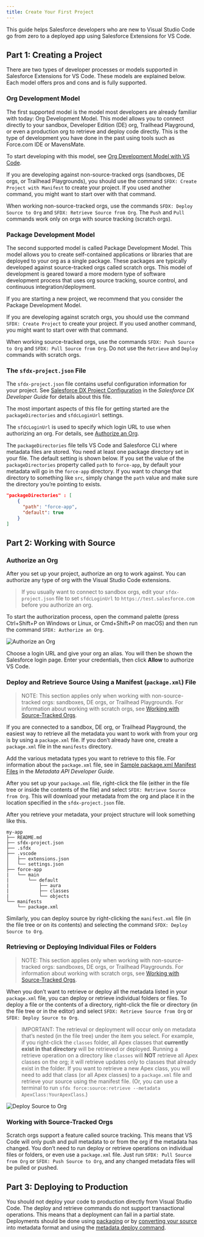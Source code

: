 ```yaml
---
title: Create Your First Project
---
```


This guide helps Salesforce developers who are new to Visual Studio Code go from zero to a deployed app using Salesforce Extensions for VS Code.

## Part 1: Creating a Project

There are two types of developer processes or models supported in Salesforce Extensions for VS Code. These models are explained below. Each model offers pros and cons and is fully supported.

### Org Development Model

The first supported model is the model most developers are already familiar with today: Org Development Model. This model allows you to connect directly to your sandbox, Developer Edition (DE) org, Trailhead Playground, or even a production org to retrieve and deploy code directly. This is the type of development you have done in the past using tools such as Force.com IDE or MavensMate.

To start developing with this model, see [Org Development Model with VS Code](../user-guide/org-development-model).

If you are developing against non-source-tracked orgs (sandboxes, DE orgs, or Trailhead Playgrounds), you should use the command `SFDX: Create Project with Manifest` to create your project. If you used another command, you might want to start over with that command.

When working non-source-tracked orgs, use the commands `SFDX: Deploy Source to Org` and `SFDX: Retrieve Source from Org`. The `Push` and `Pull` commands work only on orgs with source tracking (scratch orgs).

### Package Development Model

The second supported model is called Package Development Model. This model allows you to create self-contained applications or libraries that are deployed to your org as a single package. These packages are typically developed against source-tracked orgs called scratch orgs. This model of development is geared toward a more modern type of software development process that uses org source tracking, source control, and continuous integration/deployment.

If you are starting a new project, we recommend that you consider the Package Development Model.

If you are developing against scratch orgs, you should use the command `SFDX: Create Project` to create your project. If you used another command, you might want to start over with that command.

When working source-tracked orgs, use the commands `SFDX: Push Source to Org` and `SFDX: Pull Source from Org`. Do not use the `Retrieve` and `Deploy` commands with scratch orgs.

### The `sfdx-project.json` File

The `sfdx-project.json` file contains useful configuration information for your project. See [Salesforce DX Project Configuration](https://developer.salesforce.com/docs/atlas.en-us.sfdx_dev.meta/sfdx_dev/sfdx_dev_ws_config.htm) in the _Salesforce DX Developer Guide_ for details about this file.

The most important aspects of this file for getting started are the `packageDirectories` and `sfdcLoginUrl` settings.

The `sfdcLoginUrl` is used to specify which login URL to use when authorizing an org. For details, see [Authorize an Org](#authorize-an-org).

The `packageDirectories` file tells VS Code and Salesforce CLI where metadata files are stored. You need at least one package directory set in your file. The default setting is shown below. If you set the value of the `packageDirectories` property called `path` to `force-app`, by default your metadata will go in the `force-app` directory. If you want to change that directory to something like `src`, simply change the `path` value and make sure the directory you’re pointing to exists.

```json
"packageDirectories" : [
    {
      "path": "force-app",
      "default": true
    }
]
```

## Part 2: Working with Source

### Authorize an Org

After you set up your project, authorize an org to work against. You can authorize any type of org with the Visual Studio Code extensions.

> If you usually want to connect to sandbox orgs, edit your `sfdx-project.json` file to set `sfdcLoginUrl` to `https://test.salesforce.com` before you authorize an org.

To start the authorization process, open the command palette (press Ctrl+Shift+P on Windows or Linux, or Cmd+Shift+P on macOS) and then run the command `SFDX: Authorize an Org`.

![Authorize an Org](https://github.com/forcedotcom/salesforcedx-vscode/wiki/images/authorize-org-command.png)

Choose a login URL and give your org an alias. You will then be shown the Salesforce login page. Enter your credentials, then click **Allow** to authorize VS Code.

### Deploy and Retrieve Source Using a Manifest (`package.xml`) File

> NOTE: This section applies only when working with non-source-tracked orgs: sandboxes, DE orgs, or Trailhead Playgrounds. For information about working with scratch orgs, see [Working with Source-Tracked Orgs](#working-with-source-tracked-orgs).

If you are connected to a sandbox, DE org, or Trailhead Playground, the easiest way to retrieve all the metadata you want to work with from your org is by using a `package.xml` file. If you don’t already have one, create a `package.xml` file in the `manifests` directory.

Add the various metadata types you want to retrieve to this file. For information about the `package.xml` file, see in [Sample package.xml Manifest Files](https://developer.salesforce.com/docs/atlas.en-us.api_meta.meta/api_meta/manifest_samples.htm) in the _Metadata API Developer Guide_.

After you set up your `package.xml` file, right-click the file (either in the file tree or inside the contents of the file) and select `SFDX: Retrieve Source from Org`. This will download your metadata from the org and place it in the location specified in the `sfdx-project.json` file.

After you retrieve your metadata, your project structure will look something like this.

```text
my-app
├── README.md
├── sfdx-project.json
├── .sfdx
├── .vscode
│   ├── extensions.json
│   └── settings.json
├── force-app
|   └── main
|       └── default
|           ├── aura
|           ├── classes
|           └── objects
└── manifests
    └── package.xml
```

Similarly, you can deploy source by right-clicking the `manifest.xml` file (in the file tree or on its contents) and selecting the command `SFDX: Deploy Source to Org`.

### Retrieving or Deploying Individual Files or Folders

> NOTE: This section applies only when working with non-source-tracked orgs: sandboxes, DE orgs, or Trailhead Playgrounds. For information about working with scratch orgs, see [Working with Source-Tracked Orgs](#working-with-source-tracked-orgs).

When you don’t want to retrieve or deploy all the metadata listed in your `package.xml` file, you can deploy or retrieve individual folders or files. To deploy a file or the contents of a directory, right-click the file or directory (in the file tree or in the editor) and select `SFDX: Retrieve Source from Org` or `SFDX: Deploy Source to Org`.

> IMPORTANT: The retrieval or deployment will occur only on metadata that’s nested (in the file tree) under the item you select. For example, if you right-click the `classes` folder, all Apex classes that **currently exist in that directory** will be retrieved or deployed. Running a retrieve operation on a directory like `classes` will **NOT** retrieve all Apex classes on the org; it will retrieve updates only to classes that already exist in the folder. If you want to retrieve a new Apex class, you will need to add that class (or all Apex classes) to a `package.xml` file and retrieve your source using the manifest file. (Or, you can use a terminal to run `sfdx force:source:retrieve --metadata ApexClass:YourApexClass`.)

![Deploy Source to Org](https://github.com/forcedotcom/salesforcedx-vscode/wiki/images/deploy-source-to-org.png)

### Working with Source-Tracked Orgs

Scratch orgs support a feature called source tracking. This means that VS Code will only push and pull metadata to or from the org if the metadata has changed. You don’t need to run deploy or retrieve operations on individual files or folders, or even use a `package.xml` file. Just run `SFDX: Pull Source from Org` or `SFDX: Push Source to Org`, and any changed metadata files will be pulled or pushed.

## Part 3: Deploying to Production

You should not deploy your code to production directly from Visual Studio Code. The deploy and retrieve commands do not support transactional operations. This means that a deployment can fail in a partial state. Deployments should be done using [packaging](https://developer.salesforce.com/docs/atlas.en-us.sfdx_dev.meta/sfdx_dev/sfdx_dev_dev2gp.htm) or by [converting your source](https://developer.salesforce.com/docs/atlas.en-us.sfdx_cli_reference.meta/sfdx_cli_reference/cli_reference_force_source.htm#cli_reference_convert) into metadata format and using the [metadata deploy command](https://developer.salesforce.com/docs/atlas.en-us.sfdx_cli_reference.meta/sfdx_cli_reference/cli_reference_force_mdapi.htm#cli_reference_deploy).
